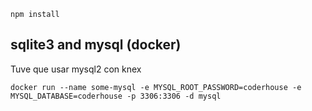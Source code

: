 ````
npm install
````

## sqlite3 and mysql (docker)
Tuve que usar mysql2 con knex

````
docker run --name some-mysql -e MYSQL_ROOT_PASSWORD=coderhouse -e MYSQL_DATABASE=coderhouse -p 3306:3306 -d mysql
````
